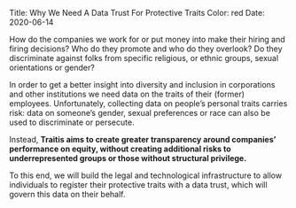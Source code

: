 Title: Why We Need A Data Trust For Protective Traits
Color: red
Date: 2020-06-14

How do the companies we work for or put money into make their hiring and firing decisions? Who do they promote and who do they overlook? Do they discriminate against folks from specific religious, or ethnic groups, sexual orientations or gender? 

In order to get a better insight into diversity and inclusion in corporations and other institutions we need data on the traits of their (former) employees. Unfortunately, collecting data on people’s personal traits carries risk: data on someone’s gender, sexual preferences or race can also be used to discriminate or persecute.

Instead, __Traitis aims to create greater transparency around companies’ performance on equity, without creating additional risks to underrepresented groups or those without structural privilege.__

To this end, we will build the legal and technological infrastructure to allow individuals to register their protective traits with a data trust, which will govern this data on their behalf. 



